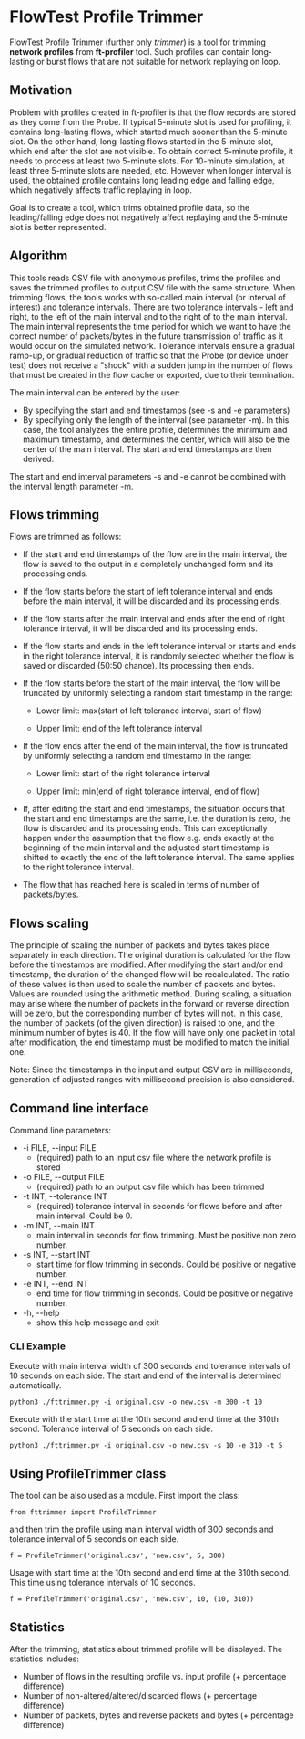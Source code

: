# FlowTest Profile Trimmer

FlowTest Profile Trimmer (further only *trimmer*) is a tool for trimming **network profiles**
from **ft-profiler** tool.
Such profiles can contain long-lasting or burst flows that are not suitable for
network replaying on loop.

## Motivation

Problem with profiles created in ft-profiler is that the flow records are stored as
they come from the Probe.
If typical 5-minute slot is used for profiling, it contains long-lasting flows,
which started much sooner than the 5-minute slot.
On the other hand, long-lasting flows started in the 5-minute slot,
which end after the slot are not visible.
To obtain correct 5-minute profile, it needs to process at least two 5-minute slots.
For 10-minute simulation, at least three 5-minute slots are needed, etc.
However when longer interval is used, the obtained profile contains long leading edge
and falling edge, which negatively affects traffic replaying in loop.

Goal is to create a tool, which trims obtained profile data, so the leading/falling edge
does not negatively affect replaying and the 5-minute slot is better represented.

## Algorithm

This tools reads CSV file with anonymous profiles, trims the profiles and saves the trimmed
profiles to output CSV file with the same structure.
When trimming flows, the tools works with so-called main interval (or interval of interest)
and tolerance intervals. There are two tolerance intervals - left and right, to the left of
the main interval and to the right of to the main interval.
The main interval represents the time period for which we want to have the correct number of
packets/bytes in the future transmission of traffic as it would occur on the simulated network.
Tolerance intervals ensure a gradual ramp-up, or gradual reduction of traffic so that the
Probe (or device under test) does not receive a "shock" with a sudden jump in the number of
flows that must be created in the flow cache or exported, due to their termination.

The main interval can be entered by the user:
- By specifying the start and end timestamps (see -s and -e parameters)
- By specifying only the length of the interval (see parameter -m). In this case, the tool
analyzes the entire profile, determines the minimum and maximum timestamp, and determines
the center, which will also be the center of the main interval. The start and
end timestamps are then derived.

The start and end interval parameters -s and -e cannot be combined with the interval length
parameter -m.

## Flows trimming

Flows are trimmed as follows:

- If the start and end timestamps of the flow are in the main interval, the flow is saved
to the output in a completely unchanged form and its processing ends.

- If the flow starts before the start of left tolerance interval and ends before the main
interval, it will be discarded and its processing ends.

- If the flow starts after the main interval and ends after the end of right tolerance
interval, it will be discarded and its processing ends.

- If the flow starts and ends in the left tolerance interval or starts and ends in the
right tolerance interval, it is randomly selected whether the flow is saved or
discarded (50:50 chance). Its processing then ends.

- If the flow starts before the start of the main interval, the flow will be truncated by
uniformly selecting a random start timestamp in the range:

    * Lower limit: max(start of left tolerance interval, start of flow)

    * Upper limit: end of the left tolerance interval

- If the flow ends after the end of the main interval, the flow is truncated by uniformly
selecting a random end timestamp in the range:

    * Lower limit: start of the right tolerance interval

    * Upper limit: min(end of right tolerance interval, end of flow)

- If, after editing the start and end timestamps, the situation occurs that the start and
end timestamps are the same, i.e. the duration is zero, the flow is discarded and its
processing ends. This can exceptionally happen under the assumption that the flow e.g.
ends exactly at the beginning of the main interval and the adjusted start timestamp is
shifted to exactly the end of the left tolerance interval. The same applies to the
right tolerance interval.

- The flow that has reached here is scaled in terms of number of packets/bytes.

## Flows scaling

The principle of scaling the number of packets and bytes takes place separately in
each direction.
The original duration is calculated for the flow before the timestamps are modified.
After modifying the start and/or end timestamp, the duration of the changed flow
will be recalculated.
The ratio of these values is then used to scale the number of packets and bytes.
Values are rounded using the arithmetic method.
During scaling, a situation may arise where the number of packets in the forward or
reverse direction will be zero, but the corresponding number of bytes will not.
In this case, the number of packets (of the given direction) is raised to one, and
the minimum number of bytes is 40.
If the flow will have only one packet in total after modification, the end timestamp
must be modified to match the initial one.

Note: Since the timestamps in the input and output CSV are in milliseconds,
generation of adjusted ranges with millisecond precision is also considered.

## Command line interface

Command line parameters:

- -i FILE, --input FILE
    * (required) path to an input csv file where the network profile is stored
- -o FILE, --output FILE
    * (required) path to an output csv file which has been trimmed
- -t INT, --tolerance INT
    * (required) tolerance interval in seconds for flows before and after main interval. Could be 0.
- -m INT, --main INT
    * main interval in seconds for flow trimming. Must be positive non zero number.
- -s INT, --start INT
    * start time for flow trimming in seconds. Could be positive or negative number.
- -e INT, --end INT
    * end time for flow trimming in seconds. Could be positive or negative number.
- -h, --help
    * show this help message and exit

### CLI Example

Execute with main interval width of 300 seconds and tolerance intervals of 10 seconds on
each side. The start and end of the interval is determined automatically.
```
python3 ./fttrimmer.py -i original.csv -o new.csv -m 300 -t 10
```

Execute with the start time at the 10th second and end time at the 310th second.
Tolerance interval of 5 seconds on each side.
```
python3 ./fttrimmer.py -i original.csv -o new.csv -s 10 -e 310 -t 5
```

## Using ProfileTrimmer class

The tool can be also used as a module. First import the class:
```
from fttrimmer import ProfileTrimmer
```

and then trim the profile using main interval width of 300 seconds and  tolerance
interval of 5 seconds on each side.

```
f = ProfileTrimmer('original.csv', 'new.csv', 5, 300)
```

Usage with start time at the 10th second and end time at the 310th second. This time
using tolerance intervals of 10 seconds.
```
f = ProfileTrimmer('original.csv', 'new.csv', 10, (10, 310))
```

## Statistics

After the trimming, statistics about trimmed profile will be displayed. The statistics includes:

- Number of flows in the resulting profile vs. input profile (+ percentage difference)
- Number of non-altered/altered/discarded flows (+ percentage difference)
- Number of packets, bytes and reverse packets and bytes (+ percentage difference)
